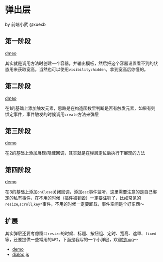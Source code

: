 # 弹出层

by 前端小武 @xuexb

## 第一阶段

[dmeo](1/)

其实就是调用方法时创建一个容器，并输出模板，然后把这个容器设置看不到的状态用来获取宽高，当然也可以使用`visibility:hidden`，拿到宽高后你懂的。

## 第二阶段

[dmeo](2/)

在1的基础上添加触发元素，思路是在构造函数里判断是否有触发元素，如果有则绑定事件，事件触发的时候调用`create`方法来弹层

## 第三阶段

[demo](3/)

在2的基础上添加展现/隐藏回调，其实就是在弹层定位后执行下展现的方法

## 第四阶段

[demo](4/)

在3的基础上添加`onClose`关闭回调，添加`esc`事件监听，这里需要注意的是自己绑定的私有事件，在不用的时候（插件被销毁）一定要注销了，比如常见的`resize`,`scroll`,`key*`事件，不用的时候一定要卸载，事件空间是个好东西～

## 扩展

其实弹层还要考虑窗口`resize`的时候、标题、按钮组、定时、宽高、遮罩、`fixed`等，还要提供一些常用的`API`，下面是我写的一个小弹层，欢迎[提bug](https://github.com/xuexb/demo/issues/new?title=dialog%20bug:)～

* [demo](http://github.xuexb.com/demo/dialog/)
* [dialog.js](http://github.xuexb.com/demo/dialog/mod/dialog.js)